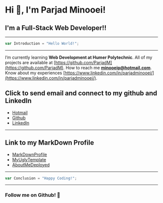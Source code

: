 # Hi 👋, I'm Parjad Minooei!
## I'm a Full-Stack Web Developer!!


---
```javascript
var Introduction = "Hello World!";
```
---

I’m currently learning **Web Development at Humer Polytechnic**.
All of my projects are available at [https://github.com/ParjadM](https://github.com/ParjadM).
How to reach me **minooeip@hotmail.com**.
Know about my experiences [https://www.linkedin.com/in/parjadminooei/](https://www.linkedin.com/in/parjadminooei/).


## Click to send email and connect to my github and LinkedIn
- [Hotmail](minooeip@Hotmail.com)
- [Github](https://github.com/ParjadM)
- [LinkedIn](www.linkedin.com/in/parjadminooei)


---
## Link to my MarkDown Profile
- [MarkDownProfile](https://parjadm.github.io/markdown-portfolio/)
- [MyUglyTemplate](https://parjadm.github.io/Parjad.github.io/)
- [AboutMeDeployed](https://parjadm.github.io/aboutme/)
---
```javascript
var Conclusion = "Happy Coding!";
```
---
### Follow me on Github! 👋


